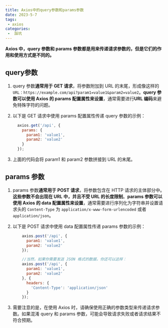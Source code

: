 ```yaml
---
title: Axios中的query参数和params参数
date: 2023-5-7
tags:
 - axios
categories:
 -  踩坑
---  
```


**Axios 中，query 参数和 params 参数都是用来传递请求参数的，但是它们的作用和使用方式是不同的。**

## query参数  

1. query 参数**通常用于 GET 请求**，将参数附加到 URL 的末尾，形成像这样的 `URL：https://example.com/api?param1=value1&param2=value2`。**query 参数可以使用 Axios 的 params 配置属性来设置**，通常需要进行**URL 编码**来避免特殊字符的问题。

2. 以下是 GET 请求中使用 params 配置属性传递 query 参数的示例：
    ```js
      axios.get('/api', {
        params: {
          param1: 'value1',
          param2: 'value2'
        }
      });
    ```
3. 上面的代码会将 param1 和 param2 参数拼接到 URL 的末尾。

## params 参数

1. params 参数**通常用于 POST 请求**，将参数包含在 HTTP 请求的主体部分中。**这些参数不会出现在 URL 中，并且不受 URL 的长度限制**。**params 参数可以使用 Axios 的 data 配置属性来设置**，通常需要进行序列化为字符串并设置请求头的 `Content-Type` 为 `application/x-www-form-urlencoded` 或者 `application/json`。    

2. 以下是 POST 请求中使用 data 配置属性传递 params 参数的示例：
    ```js
        axios.post('/api', {
          param1: 'value1',
          param2: 'value2'
        });

        //当然，如果你需要发送 JSON 格式的数据，你还可以这样：
        axios.post('/api', {
          param1: 'value1',
          param2: 'value2'
        }, {
          headers: {
            'Content-Type': 'application/json'
          }
        });
    ```

3. 需要注意的是，在使用 Axios 时，请确保使用正确的参数类型来传递请求参数。如果混淆 query 和 params 参数，可能会导致请求失败或者请求结果不符合预期。

